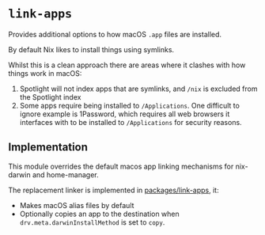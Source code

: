 # `link-apps`

Provides additional options to how macOS `.app` files are installed.

By default Nix likes to install things using symlinks.

Whilst this is a clean approach there are areas where it clashes with how things
work in macOS:

1. Spotlight will not index apps that are symlinks, and `/nix` is excluded from
   the Spotlight index
2. Some apps require being installed to `/Applications`. One difficult to ignore
   example is 1Password, which requires all web browsers it interfaces with to
   be installed to `/Applications` for security reasons.

## Implementation

This module overrides the default macos app linking mechanisms for nix-darwin and home-manager.

The replacement linker is implemented in [packages/link-apps](/packages/link-apps/), it:

- Makes macOS alias files by default
- Optionally copies an app to the destination when `drv.meta.darwinInstallMethod` is set to `copy`.
